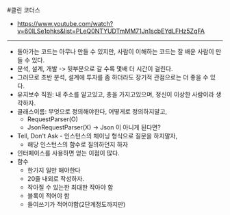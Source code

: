 #클린 코더스
- https://www.youtube.com/watch?v=60lLSe1phks&list=PLeQ0NTYUDTmMM71Jn1scbEYdLFHz5ZqFA


---
- 돌아가는 코드는 아무나 만들 수 있지만, 사람이 이해하는 코드는 잘 배운 사람이 만들 수 있다.
- 분석, 설계, 개발 -> 뒷부분으로 갈 수록 몇배 더 시간이 걸린다.
- 그러므로 초반 분석, 설계에 투자를 좀 하더라도 장기적 관점으로는 더 좋을 수 있다.
- 유지보수 직원: 내 주소를 알고있고, 총을 가지고있으며, 정신이 이상한 사람이라 생각하자.
- 클래스이름: 무엇으로 정의해야한다, 어떻게로 정의하지말고,
  - RequestParser(O)
  - JsonRequestParser(X) -> Json 이 아니게 된다면?
- Tell, Don't Ask - 인스턴스의 체이닝 형식으로 질문을 하지말자,
  - 해당 인스턴스의 함수로 질의하던지 하자
- 인터페이스를 사용하면 얻는 이점이 많다.
- 함수
  - 한가지 일만 해야한다
  - 20줄 내외로 작성하자.
  - 작아질 수 있는한 최대한 작아야 함
  - 블록이 적어야 함
  - 들여쓰기가 적어야함(2단계정도까지만)


